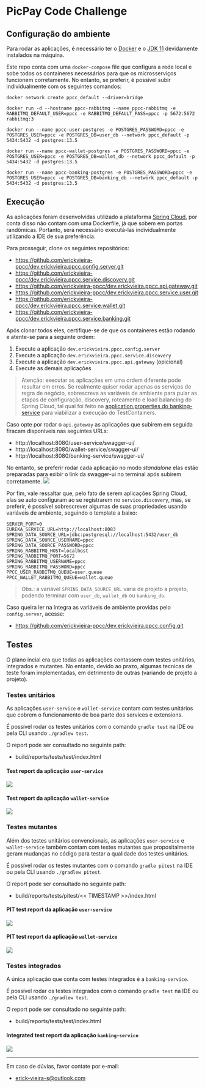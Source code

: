 # PicPay Code Challenge

## Configuração do ambiente
Para rodar as aplicações, é necessário ter o [Docker](https://www.docker.com/products/docker-desktop) e o [JDK 11](https://adoptopenjdk.net) devidamente instalados na máquina.

Este repo conta com uma `docker-compose` file que configura a rede local e sobe todos os containeres necessários para que os microsserviços funcionem corretamente. No entanto, se preferir, é possível subir individualmente com os seguintes comandos:
```
docker network create ppcc_default --driver=bridge  

docker run -d --hostname ppcc-rabbitmq --name ppcc-rabbitmq -e RABBITMQ_DEFAULT_USER=ppcc -e RABBITMQ_DEFAULT_PASS=ppcc -p 5672:5672 rabbitmq:3  

docker run --name ppcc-user-postgres -e POSTGRES_PASSWORD=ppcc -e POSTGRES_USER=ppcc -e POSTGRES_DB=user_db --network ppcc_default -p 5434:5432 -d postgres:13.5

docker run --name ppcc-wallet-postgres -e POSTGRES_PASSWORD=ppcc -e POSTGRES_USER=ppcc -e POSTGRES_DB=wallet_db --network ppcc_default -p 5434:5432 -d postgres:13.5

docker run --name ppcc-banking-postgres -e POSTGRES_PASSWORD=ppcc -e POSTGRES_USER=ppcc -e POSTGRES_DB=banking_db --network ppcc_default -p 5434:5432 -d postgres:13.5
```

## Execução
As aplicações foram desenvolvidas utilizado a plataforma [Spring Cloud](https://spring.io/projects/spring-cloud), por conta disso não contam com uma Dockerfile, já que sobem em portas randômicas. Portanto, será necessário executá-las individualmente utilizando a IDE de sua preferência.

Para prosseguir, clone os seguintes repositórios:
- https://github.com/erickvieira-ppcc/dev.erickvieira.ppcc.config.server.git
- https://github.com/erickvieira-ppcc/dev.erickvieira.ppcc.service.discovery.git
- https://github.com/erickvieira-ppcc/dev.erickvieira.ppcc.api.gateway.git
- https://github.com/erickvieira-ppcc/dev.erickvieira.ppcc.service.user.git
- https://github.com/erickvieira-ppcc/dev.erickvieira.ppcc.service.wallet.git
- https://github.com/erickvieira-ppcc/dev.erickvieira.ppcc.service.banking.git

Após clonar todos eles, certifique-se de que os containeres estão rodando e atente-se para a seguinte ordem:
1. Execute a aplicação `dev.erickvieira.ppcc.config.server`
2. Execute a aplicação `dev.erickvieira.ppcc.service.discovery`
3. Execute a aplicação `dev.erickvieira.ppcc.api.gateway` (opicional)
4. Execute as demais aplicações

> Atenção: executar as aplicações em uma ordem diferente pode resultar em erros. Se realmente quiser rodar apenas os serviços de regra de negócio, sobrescreva as variáveis de ambiente para pular as etapas de configuração, discovery, roteamento e load balancing do Spring Cloud, tal qual foi feito na [application.properties do banking-service](https://github.com/erickvieira-ppcc/dev.erickvieira.ppcc.service.banking/blob/main/src/main/resources/application-test.properties) para viabilizar a execução do TestContainers.

Caso opte por rodar o `api.gateway` as aplicações que subirem em seguida firacam disponíveis nas seguintes URLs:
- http://localhost:8080/user-service/swagger-ui/
- http://localhost:8080/wallet-service/swagger-ui/
- http://localhost:8080/banking-service/swagger-ui/

No entanto, se preferir rodar cada aplicação no modo _standalone_ elas estão preparadas para exibir o link da swagger-ui no terminal após subirem corretamente.
![](swagger-ui-running-port.png)

Por fim, vale ressaltar que, pelo fato de serem aplicações Spring Cloud, elas se auto configuram ao se registrarem  no `service.discovery`, mas, se preferir, é possível sobrescrever algumas de suas propriedades usando variáveis de ambiente, seguindo o template a baixo:
```
SERVER_PORT=0  
EUREKA_SERVICE_URL=http://localhost:8083  
SPRING_DATA_SOURCE_URL=jdbc:postgresql://localhost:5432/user_db  
SPRING_DATA_SOURCE_USERNAME=ppcc  
SPRING_DATA_SOURCE_PASSWORD=ppcc  
SPRING_RABBITMQ_HOST=localhost  
SPRING_RABBITMQ_PORT=5672  
SPRING_RABBITMQ_USERNAME=ppcc  
SPRING_RABBITMQ_PASSWORD=ppcc  
PPCC_USER_RABBITMQ_QUEUE=user.queue  
PPCC_WALLET_RABBITMQ_QUEUE=wallet.queue  
```

> Obs.: a variável `SPRING_DATA_SOURCE_URL` varia de projeto a projeto, podendo terminar com `user_db`, `wallet_db` ou `banking_db`.

Caso queira ler na íntegra as variáveis de ambiente providas pelo `config.server`, acesse:
- https://github.com/erickvieira-ppcc/dev.erickvieira.ppcc.config.git

## Testes

O plano incial era que todas as aplicações contassem com testes unitários, integrados e mutantes. No entanto, devido ao prazo, algumas tecnicas de teste foram implementadas, em detrimento de outras (variando de projeto a projeto).

### Testes unitários  

As aplicações `user-service` e `wallet-service` contam com testes unitários que cobrem o funcionamento de boa parte dos services e extensions.  

É possível rodar os testes unitários com o comando `gradle test` na IDE ou pela CLI usando `./gradlew test`.

O report pode ser consultado no seguinte path:
- build/reports/tests/test/index.html

#### Test report da aplicação `user-service`
![](user-service-unit-tests-report.png)
#### Test report da aplicação `wallet-service`
![](wallet-service-unit-tests-report.png)

### Testes mutantes  

Além dos testes unitários convencionais, as aplicações `user-service` e `wallet-service` também contam com testes mutantes que propositalmente geram mudanças no código para testar a qualidade dos testes unitários.  

É possível rodar os testes mutantes com o comando `gradle pitest` na IDE ou pela CLI usando `./gradlew pitest`.

O report pode ser consultado no seguinte path:
- build/reports/tests/pitest/<< TIMESTAMP >>/index.html

#### PIT test report da aplicação `user-service`
![](user-service-mutation-tests-report.png)
#### PIT test report da aplicação `wallet-service`
![](wallet-service-mutation-tests-report.png)

### Testes integrados  

A única aplicação que conta com testes integrados é a `banking-service`.  

É possível rodar os testes integrados com o comando `gradle test` na IDE ou pela CLI usando `./gradlew test`.

O report pode ser consultado no seguinte path:
- build/reports/tests/test/index.html

#### Integrated test report da aplicação `banking-service`
![](banking-service-integrated-tests-report.png)

---

Em caso de dúvias, favor contate por e-mail:
- erick-vieira-s@outlook.com